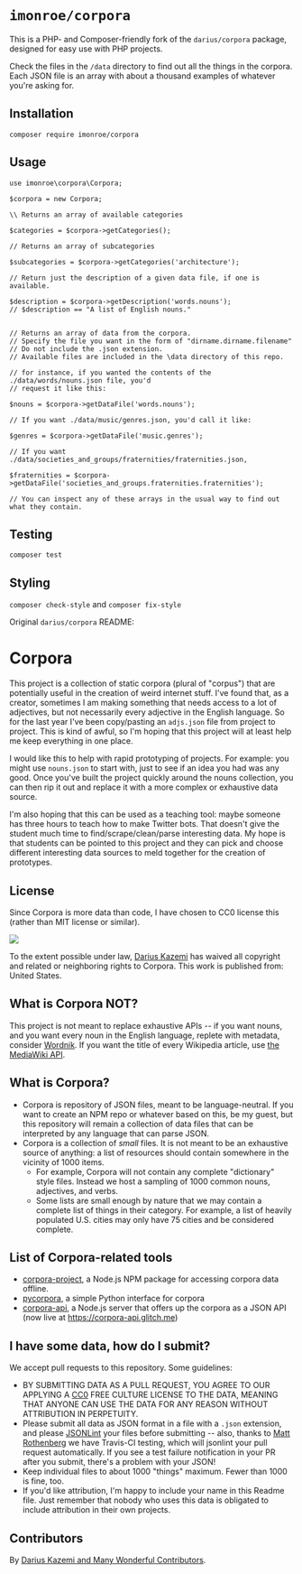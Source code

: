 # `imonroe/corpora`

This is a PHP- and Composer-friendly fork of the `darius/corpora` package, designed for easy use with PHP projects.

Check the files in the `/data` directory to find out all the things in the corpora.  Each JSON file is an array with about a thousand examples of whatever you're asking for.

## Installation

`composer require imonroe/corpora`

## Usage

```
use imonroe\corpora\Corpora;

$corpora = new Corpora;

\\ Returns an array of available categories

$categories = $corpora->getCategories();

// Returns an array of subcategories

$subcategories = $corpora->getCategories('architecture');

// Return just the description of a given data file, if one is available.

$description = $corpora->getDescription('words.nouns');
// $description == "A list of English nouns."


// Returns an array of data from the corpora.
// Specify the file you want in the form of "dirname.dirname.filename"
// Do not include the .json extension.
// Available files are included in the \data directory of this repo.

// for instance, if you wanted the contents of the ./data/words/nouns.json file, you'd
// request it like this:

$nouns = $corpora->getDataFile('words.nouns');

// If you want ./data/music/genres.json, you'd call it like:

$genres = $corpora->getDataFile('music.genres');

// If you want ./data/societies_and_groups/fraternities/fraternities.json,

$fraternities = $corpora->getDataFile('societies_and_groups.fraternities.fraternities');

// You can inspect any of these arrays in the usual way to find out what they contain.

```

## Testing

`composer test`

## Styling

`composer check-style`
and
`composer fix-style`


Original `darius/corpora` README:

# Corpora

This project is a collection of static corpora (plural of "corpus") that are potentially useful in the creation of weird internet stuff. I've found that, as a creator, sometimes I am making something that needs access to a lot of adjectives, but not necessarily every adjective in the English language. So for the last year I've been copy/pasting an `adjs.json` file from project to project. This is kind of awful, so I'm hoping that this project will at least help me keep everything in one place.

I would like this to help with rapid prototyping of projects. For example: you might use `nouns.json` to start with, just to see if an idea you had was any good. Once you've built the project quickly around the nouns collection, you can then rip it out and replace it with a more complex or exhaustive data source.

I'm also hoping that this can be used as a teaching tool: maybe someone has three hours to teach how to make Twitter bots. That doesn't give the student much time to find/scrape/clean/parse interesting data. My hope is that students can be pointed to this project and they can pick and choose different interesting data sources to meld together for the creation of prototypes.

## License

Since Corpora is more data than code, I have chosen to CC0 license this (rather than MIT license or similar).

<a href="http://creativecommons.org/publicdomain/zero/1.0/"><img src="http://i.creativecommons.org/p/zero/1.0/88x31.png"></a>

To the extent possible under law, [Darius Kazemi](http://tinysubversions.com) has waived all copyright and related or neighboring rights to Corpora. This work is published from: United States.

## What is Corpora NOT?

This project is not meant to replace exhaustive APIs -- if you want nouns, and you want every noun in the English language, replete with metadata, consider [Wordnik](http://developer.wordnik.com/docs). If you want the title of every Wikipedia article, use [the MediaWiki API](http://www.mediawiki.org/wiki/API:Main_page).

## What is Corpora?

 * Corpora is repository of JSON files, meant to be language-neutral. If you want to create an NPM repo or whatever based on this, be my guest, but this repository will remain a collection of data files that can be interpreted by any language that can parse JSON.
 * Corpora is a collection of _small_ files. It is not meant to be an exhaustive source of anything: a list of resources should contain somewhere in the vicinity of 1000 items.
   * For example, Corpora will not contain any complete "dictionary" style files. Instead we host a sampling of 1000 common nouns, adjectives, and verbs.
   * Some lists are small enough by nature that we may contain a complete list of things in their category. For example, a list of heavily populated U.S. cities may only have 75 cities and be considered complete.

## List of Corpora-related tools

 * [corpora-project](https://www.npmjs.com/package/corpora-project), a Node.js NPM package for accessing corpora data offline.
 * [pycorpora](https://github.com/aparrish/pycorpora), a simple Python interface for corpora
 * [corpora-api](https://github.com/coleww/corpora-api), a Node.js server that offers up the corpora as a JSON API (now live at <https://corpora-api.glitch.me>)

## I have some data, how do I submit?

We accept pull requests to this repository. Some guidelines:

 * BY SUBMITTING DATA AS A PULL REQUEST, YOU AGREE TO OUR APPLYING A [CC0](http://creativecommons.org/publicdomain/zero/1.0/) FREE CULTURE LICENSE TO THE DATA, MEANING THAT ANYONE CAN USE THE DATA FOR ANY REASON WITHOUT ATTRIBUTION IN PERPETUITY.
 * Please submit all data as JSON format in a file with a `.json` extension, and please [JSONLint](http://jsonlint.com/) your files before submitting -- also, thanks to [Matt Rothenberg](https://github.com/mroth) we have Travis-CI testing, which will jsonlint your pull request automatically. If you see a test failure notification in your PR after you submit, there's a problem with your JSON!
 * Keep individual files to about 1000 "things" maximum. Fewer than 1000 is fine, too.
 * If you'd like attribution, I'm happy to include your name in this Readme file. Just remember that nobody who uses this data is obligated to include attribution in their own projects.

## Contributors

By [Darius Kazemi and Many Wonderful Contributors](https://github.com/dariusk/corpora/graphs/contributors).

